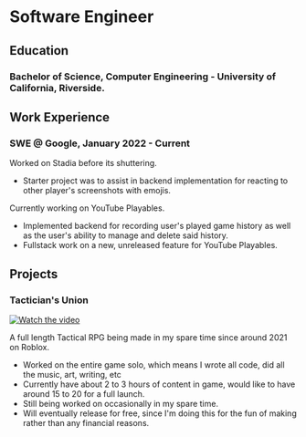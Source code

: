 # Software Engineer

## Education
### Bachelor of Science, Computer Engineering - University of California, Riverside.

## Work Experience
### SWE @ Google, January 2022 - Current

Worked on Stadia before its shuttering.
- Starter project was to assist in backend implementation for reacting to other player's screenshots with emojis.

Currently working on YouTube Playables.
- Implemented backend for recording user's played game history as well as the user's ability to manage and delete said history.
- Fullstack work on a new, unreleased feature for YouTube Playables.

## Projects

### Tactician's Union

[![Watch the video](https://img.youtube.com/vi/-9XNGv6Ni_w/maxresdefault.jpg)](https://youtu.be/-9XNGv6Ni_w )

A full length Tactical RPG being made in my spare time since around 2021 on Roblox.
- Worked on the entire game solo, which means I wrote all code, did all the music, art, writing, etc
- Currently have about 2 to 3 hours of content in game, would like to have around 15 to 20 for a full launch.
- Still being worked on occasionally in my spare time.
- Will eventually release for free, since I'm doing this for the fun of making rather than any financial reasons.
